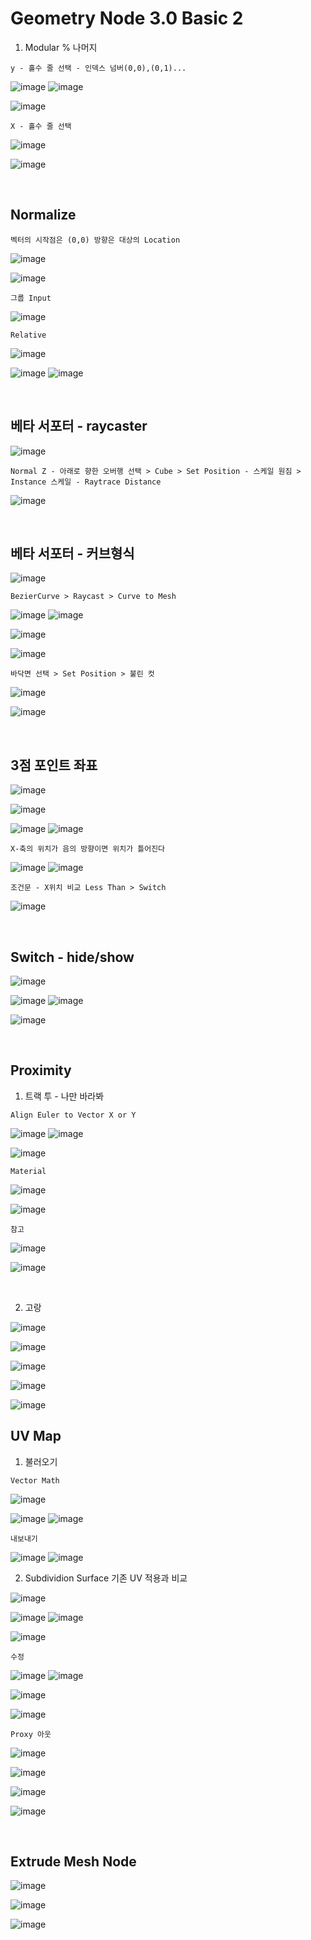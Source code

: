 Geometry Node 3.0 Basic 2
===========================

1. Modular % 나머지

`y - 홀수 줄 선택 - 인덱스 넘버(0,0),(0,1)...`

![image](https://user-images.githubusercontent.com/30430227/142209164-8777ba97-c87c-4e9b-9c88-63e9cffd24c2.png)
![image](https://user-images.githubusercontent.com/30430227/158281813-77b2a3e9-8b8e-43ca-ac42-01c490a97acd.png)

![image](https://user-images.githubusercontent.com/30430227/158282307-e3803ea4-aa29-4a8f-a626-509f5536aa97.png)

`X - 홀수 줄 선택`

![image](https://user-images.githubusercontent.com/30430227/142209849-1152a833-6929-4e8a-a9c4-f2cc68a76bb0.png)

![image](https://user-images.githubusercontent.com/30430227/158282616-76c67b8e-8d91-4434-90c0-1b583b339c3c.png)

<br>

Normalize
-----------

`벡터의 시작점은 (0,0) 방향은 대상의 Location`

![image](https://user-images.githubusercontent.com/30430227/142745614-3bf0e92c-ec14-45f9-8792-3c7b78500411.png)

![image](https://user-images.githubusercontent.com/30430227/142745662-1b769a6e-a480-49c5-a1c2-8467443b436d.png)

`그룹 Input`

![image](https://user-images.githubusercontent.com/30430227/142745688-0d490141-5c68-4af2-9f86-f23cd47e1641.png)

`Relative`

![image](https://user-images.githubusercontent.com/30430227/142745761-3538ddd0-6f38-4396-ad97-4faa7cf31a84.png)

![image](https://user-images.githubusercontent.com/30430227/142745723-feb3fb0e-6308-4c84-baad-8757d72281d8.png)
![image](https://user-images.githubusercontent.com/30430227/142745767-2f14aec9-2f45-432f-92c7-22b594790084.png)

<br>


베타 서포터 - raycaster 
----------------------

![image](https://user-images.githubusercontent.com/30430227/142764151-146c91c4-3533-44fa-a895-1766635ccae0.png)

`Normal Z - 아래로 향한 오버행 선택 > Cube > Set Position - 스케일 원짐 > Instance 스케일 - Raytrace Distance`

![image](https://user-images.githubusercontent.com/30430227/142764439-51caedbc-4257-404a-a4c3-2ddd1d0b288b.png)

<br>

베타 서포터 - 커브형식
---------------------

![image](https://user-images.githubusercontent.com/30430227/142790330-71e0e1d5-d575-4bfa-9dfb-ec124402a131.png)

`BezierCurve > Raycast > Curve to Mesh`

![image](https://user-images.githubusercontent.com/30430227/142790373-57eb8fef-dacd-4834-b388-161c4c04f5f9.png)
![image](https://user-images.githubusercontent.com/30430227/142790460-b4bd2f17-6ad1-4205-91f0-b28fcd32a0b4.png)

![image](https://user-images.githubusercontent.com/30430227/142798041-3b949a3e-a4c7-405b-a7a1-0a320aa3489a.png)

![image](https://user-images.githubusercontent.com/30430227/142798074-bbd3801d-58d3-4604-b1d8-09b188586119.png)

`바닥면 선택 > Set Position > 불린 컷`

![image](https://user-images.githubusercontent.com/30430227/142790330-71e0e1d5-d575-4bfa-9dfb-ec124402a131.png)

![image](https://user-images.githubusercontent.com/30430227/142798268-fbd25687-075d-4b3f-a666-37986251c559.png)

<br>

3점 포인트 좌표
--------------

![image](https://user-images.githubusercontent.com/30430227/142960906-d5cdc4ad-7d03-461b-866d-1e4959a6abef.png)

![image](https://user-images.githubusercontent.com/30430227/142960949-d0c1cfe6-4e70-44f0-9505-ed49c535a85f.png)

![image](https://user-images.githubusercontent.com/30430227/142961194-2bcd3a46-2f9b-477b-941d-fc87a7548297.png)
![image](https://user-images.githubusercontent.com/30430227/142961138-df290237-484b-4d3b-b1a7-44df70ff9544.png)

`X-축의 위치가 음의 방향이면 위치가 틀어진다 `

![image](https://user-images.githubusercontent.com/30430227/142962604-d12d61bf-92c5-47f6-aaf6-a2e7ea022369.png)
![image](https://user-images.githubusercontent.com/30430227/142962625-390b2696-617c-4e71-865a-ff9cb9b6d216.png)

`조건문 - X위치 비교 Less Than > Switch`

![image](https://user-images.githubusercontent.com/30430227/142970663-d4bb1577-0369-4463-a673-e1a7673000a4.png)

<br>

Switch - hide/show
--------------------

![image](https://user-images.githubusercontent.com/30430227/143079816-72901cab-76b4-4ff8-adc4-530a70a865be.png)

![image](https://user-images.githubusercontent.com/30430227/143079748-5fdecdee-a16a-481c-8870-3ef2e7524c4a.png)
![image](https://user-images.githubusercontent.com/30430227/143079780-51837dcf-8961-4f54-be73-47e182a4a30d.png)

![image](https://user-images.githubusercontent.com/30430227/143079994-cccc38da-2f31-49de-9520-d4eea55e2dc0.png)

<br>


Proximity
----------

1. 트랙 투 - 나만 바라봐

`Align Euler to Vector X or Y`

![image](https://user-images.githubusercontent.com/30430227/143552887-20e8b195-809c-4613-88b0-90cac989df1d.png)
![image](https://user-images.githubusercontent.com/30430227/143552992-7c08758a-ae9b-4129-9084-c253e198e042.png)

![image](https://user-images.githubusercontent.com/30430227/158284326-0d82b618-30aa-4021-9da3-b65c1cc3c0fc.png)

`Material`

![image](https://user-images.githubusercontent.com/30430227/143555536-f478463f-cb31-46ab-9cc7-15623fbe28e3.png)

![image](https://user-images.githubusercontent.com/30430227/143555618-9791ad07-54f5-4058-88f7-956fe7109104.png)


`참고`

![image](https://user-images.githubusercontent.com/30430227/143537432-f936b1bc-13c8-4351-8ae3-dcd7fd16dc54.png)

![image](https://user-images.githubusercontent.com/30430227/143537464-eb94f46e-dedb-4cb2-a7a6-3d7c3bd169d7.png)

<br>

2. 고랑

![image](https://user-images.githubusercontent.com/30430227/143581157-5d3c3763-b248-4aeb-98cc-f463d56d2ab7.png)

![image](https://user-images.githubusercontent.com/30430227/143581396-6bcfc255-ce2b-45eb-b760-55a28af819a6.png)

![image](https://user-images.githubusercontent.com/30430227/143581435-2f329359-6138-403e-889d-b635473cc633.png)

![image](https://user-images.githubusercontent.com/30430227/143581203-69c4bc8e-d2e6-4fe3-aa07-2aaae41355d2.png)

![image](https://user-images.githubusercontent.com/30430227/143581239-ada775bf-e293-4be0-a82e-837ee0f110f9.png)

UV Map
---------

1. 불러오기

`Vector Math`

![image](https://user-images.githubusercontent.com/30430227/143571401-ee2aad2c-3ae1-489b-b800-851e287cdf51.png)

![image](https://user-images.githubusercontent.com/30430227/143571512-81da2e1e-349e-4487-bcda-a9602fee36ec.png)
![image](https://user-images.githubusercontent.com/30430227/143571584-856bb3c1-8aa0-42ab-ad46-9590191607b9.png)

`내보내기`

![image](https://user-images.githubusercontent.com/30430227/143571713-4475d1cc-734d-4afb-92c8-dd1e70245a51.png)
![image](https://user-images.githubusercontent.com/30430227/143571749-86e7806e-6f69-4b82-8ade-5d77d8bf7c2f.png)

2. Subdividion Surface 기존 UV 적용과 비교

![image](https://user-images.githubusercontent.com/30430227/143572134-ee47ca5f-bcce-4e36-bd34-d899ee1f75f3.png)

![image](https://user-images.githubusercontent.com/30430227/143572314-31dada10-dbf7-4d12-881c-85036b138d92.png)
![image](https://user-images.githubusercontent.com/30430227/143572452-e1ea25ef-0f4e-4423-aa27-ed18b8717b8c.png)

![image](https://user-images.githubusercontent.com/30430227/143572563-d391cdeb-2ef6-4ed8-ae0f-8b31b5359c35.png)

`수정`

![image](https://user-images.githubusercontent.com/30430227/143572858-94985f3d-7658-48fd-9aa5-51a5af01e22d.png)
![image](https://user-images.githubusercontent.com/30430227/143572826-562a0d04-5134-4664-83cc-9749fe11b493.png)

![image](https://user-images.githubusercontent.com/30430227/143573182-d7d75dfc-9554-49b9-a608-1f7627d82f4b.png)

![image](https://user-images.githubusercontent.com/30430227/143573345-0f7c6ee7-3ded-4d55-aa54-129f42638ddd.png)

`Proxy 아웃`

![image](https://user-images.githubusercontent.com/30430227/143573540-f8bcd09a-e7e6-46d7-a713-3271ad4acbb3.png)

![image](https://user-images.githubusercontent.com/30430227/143573600-5250f12b-4585-4853-80cd-ddb811fc3b27.png)

![image](https://user-images.githubusercontent.com/30430227/143573998-ddbf091d-673c-45b1-b083-9bdf682c6629.png)

![image](https://user-images.githubusercontent.com/30430227/143574053-9ece2954-0e1f-4bc5-b31b-f54d57be179f.png)

<br>

Extrude Mesh Node
--------------------

![image](https://user-images.githubusercontent.com/30430227/149046634-00ced166-7d0b-4879-a5ce-47b41cb63d13.png)

![image](https://user-images.githubusercontent.com/30430227/149046754-5a705464-2d5b-4833-9493-46ed8a921566.png)

![image](https://user-images.githubusercontent.com/30430227/149046893-ffd46c1d-5218-454b-a7da-a90f5ad692e8.png)









